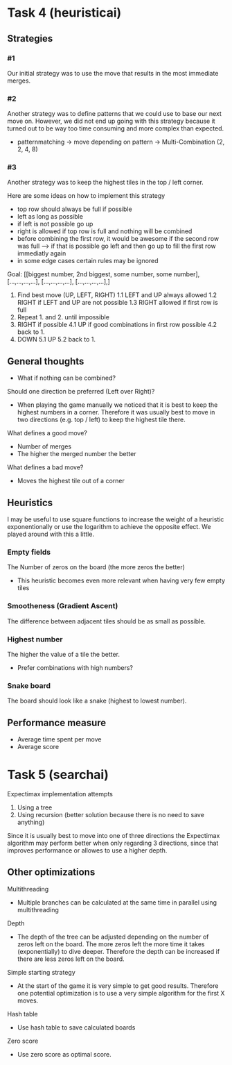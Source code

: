 # Task 4 (heuristicai)

## Strategies

### #1

Our initial strategy was to use the move that results in the most immediate merges.

### #2

Another strategy was to define patterns that we could use to base our next move on. However, we did not end up going with this strategy because it turned out to be way too time consuming and more complex than expected.

- patternmatching -> move depending on pattern
-> Multi-Combination (2, 2, 4, 8)

### #3

Another strategy was to keep the highest tiles in the top / left corner.

Here are some ideas on how to implement this strategy

- top row should always be full if possible
- left as long as possible
- if left is not possible go up
- right is allowed if top row is full and nothing will be combined
- before combining the first row, it would be awesome if the second row was full
--> if that is possible go left and then go up to fill the first row immediatly again
- in some edge cases certain rules may be ignored

Goal: [[biggest number, 2nd biggest, some number, some number], 
        [...,...,...,...],
        [...,...,...,...],
        [...,...,...,...],]


1. Find best move (UP, LEFT, RIGHT)
        1.1 LEFT and UP always allowed
        1.2 RIGHT if LEFT and UP are not possible
        1.3 RIGHT allowed if first row is full
3. Repeat 1. and 2. until impossible
4. RIGHT if possible
        4.1 UP if good combinations in first row possible 4.2 back to 1.
5. DOWN
        5.1 UP
        5.2 back to 1.

## General thoughts

- What if nothing can be combined?

Should one direction be preferred (Left over Right)?

- When playing the game manually we noticed that it is best to keep the highest numbers in a corner. Therefore it was usually best to move in two directions (e.g. top / left) to keep the highest tile there.

What defines a good move?

- Number of merges
- The higher the merged number the better

What defines a bad move?

- Moves the highest tile out of a corner



## Heuristics

I may be useful to use square functions to increase the weight of a heuristic exponentionally or use the logarithm to achieve the opposite effect. We played around with this a little.

### Empty fields

The Number of zeros on the board (the more zeros the better)

- This heuristic becomes even more relevant when having very few empty tiles

### Smootheness (Gradient Ascent)

The difference between adjacent tiles should be as small as possible.

### Highest number

The higher the value of a tile the better.

- Prefer combinations with high numbers?

### Snake board

The board should look like a snake (highest to lowest number).

## Performance measure

- Average time spent per move
- Average score

# Task 5 (searchai)

Expectimax implementation attempts

1. Using a tree
2. Using recursion (better solution because there is no need to save anything)

Since it is usually best to move into one of three directions the Expectimax algorithm may perform better when only regarding 3 directions, since that improves performance or allowes to use a higher depth.

## Other optimizations

Multithreading

- Multiple branches can be calculated at the same time in parallel using multithreading

Depth

- The depth of the tree can be adjusted depending on the number of zeros left on the board. The more zeros left the more time it takes (exponentially) to dive deeper. Therefore the depth can be increased if there are less zeros left on the board.

Simple starting strategy

- At the start of the game it is very simple to get good results. Therefore one potential optimization is to use a very simple algorithm for the first X moves.

Hash table

- Use hash table to save calculated boards

Zero score

- Use zero score as optimal score.